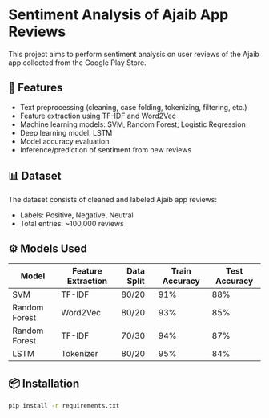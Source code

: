 # Sentiment Analysis of Ajaib App Reviews

This project aims to perform sentiment analysis on user reviews of the Ajaib app collected from the Google Play Store.

## 📌 Features
- Text preprocessing (cleaning, case folding, tokenizing, filtering, etc.)
- Feature extraction using TF-IDF and Word2Vec
- Machine learning models: SVM, Random Forest, Logistic Regression
- Deep learning model: LSTM
- Model accuracy evaluation
- Inference/prediction of sentiment from new reviews

## 📊 Dataset
The dataset consists of cleaned and labeled Ajaib app reviews:
- Labels: Positive, Negative, Neutral
- Total entries: ~100,000 reviews

## ⚙️ Models Used
| Model              | Feature Extraction | Data Split | Train Accuracy | Test Accuracy |
|-------------------|--------------------|------------|----------------|----------------|
| SVM               | TF-IDF             | 80/20      | 91%            | 88%            |
| Random Forest     | Word2Vec           | 80/20      | 93%            | 85%            |
| Random Forest     | TF-IDF             | 70/30      | 94%            | 87%            |
| LSTM              | Tokenizer          | 80/20      | 95%            | 84%            |

## 📦 Installation
```bash
pip install -r requirements.txt